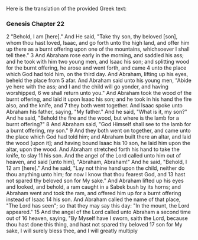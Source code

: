 Here is the translation of the provided Greek text:

### Genesis Chapter 22

2 "Behold, I am [here]." And He said, "Take thy son, thy beloved [son], whom thou hast loved, Isaac, and go forth unto the high land, and offer him up there as a burnt offering upon one of the mountains, whichsoever I shall tell thee."
3 And Abraham rose early in the morning, and saddled his ass; and he took with him two young men, and Isaac his son; and splitting wood for the burnt offering, he arose and went forth, and came
4 unto the place which God had told him, on the third day. And Abraham, lifting up his eyes, beheld the place from
5 afar. And Abraham said unto his young men, "Abide ye here with the ass; and I and the child will go yonder, and having worshipped,
6 we shall return unto you." And Abraham took the wood of the burnt offering, and laid it upon Isaac his son; and he took in his hand the fire also, and the knife, and
7 they both went together. And Isaac spoke unto Abraham his father, saying, "My father." And he said, "What is it, my son?" And he said, "Behold the fire and the wood, but where is the lamb for a burnt offering?"
8 And Abraham said, "God Himself shall see to the lamb for a burnt offering, my son."
9 And they both went on together, and came unto the place which God had told him; and Abraham built there an altar, and laid the wood [upon it]; and having bound Isaac his
10 son, he laid him upon the altar, upon the wood. And Abraham stretched forth his hand to take the knife, to slay
11 his son. And the angel of the Lord called unto him out of heaven, and said [unto him], "Abraham, Abraham!" And he said, "Behold, I
12 am [here]." And he said, "Lay not thine hand upon the child, neither do thou anything unto him; for now I know that thou fearest God, and
13 hast not spared thy beloved son for My sake." And Abraham lifted up his eyes and looked, and behold, a ram caught in a Sabek bush by its horns; and Abraham went and took the ram, and offered him up for a burnt offering instead of Isaac
14 his son. And Abraham called the name of that place, "The Lord has seen"; so that they may say this day: "In the mount, the Lord appeared."
15 And the angel of the Lord called unto Abraham a second time out of
16 heaven, saying, "By Myself have I sworn, saith the Lord, because thou hast done this thing, and hast not spared thy beloved
17 son for My sake, I will surely bless thee, and I will greatly multiply